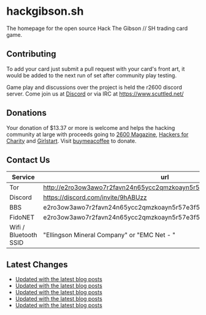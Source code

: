 # hackgibson.sh
The homepage for the open source Hack The Gibson // SH trading card game.


## Contributing

To add your card just submit a pull request with your card's front art, it would be added to the next run of set after community play testing.

Game play and discussions over the project is held the r2600 discord server. Come join us at [Discord](https://discord.com/invite/9hABUzz) or via IRC at https://www.scuttled.net/


## Donations

Your donation of $13.37 or more is welcome and helps the hacking community at large with proceeds going to [2600 Magazine](https://2600.com/), [Hackers for Charity](https://hackersforcharity.org) and [Girlstart](https://girlstart.org).  Visit [buymeacoffee](https://www.buymeacoffee.com/hackgibson.sh) to donate.


## Contact Us

Service | url
-|-
Tor | http://e2ro3ow3awo7r2favn24n65ycc2qmzkoayn5r57e3f56nvjwdcgg32ad.onion
Discord | https://discord.com/invite/9hABUzz
BBS | e2ro3ow3awo7r2favn24n65ycc2qmzkoayn5r57e3f56nvjwdcgg32ad.onion:23
FidoNET | e2ro3ow3awo7r2favn24n65ycc2qmzkoayn5r57e3f56nvjwdcgg32ad.onion:24554
Wifi / Bluetooth SSID | "Ellingson Mineral Company" or "EMC Net - <fidonet address>"

## Latest Changes
<!-- BLOG-POST-LIST:START -->
- [Updated with the latest blog posts](https://github.com/DFW2600/hackgibson.sh/commit/986b34a6e5596441a755e25e09fb00c222559f28)
- [Updated with the latest blog posts](https://github.com/DFW2600/hackgibson.sh/commit/30b6843a63204d06afd13aa1204a429fcf5078b0)
- [Updated with the latest blog posts](https://github.com/DFW2600/hackgibson.sh/commit/0d19d7afc49adad20a747a5fe7600cd119d46980)
- [Updated with the latest blog posts](https://github.com/DFW2600/hackgibson.sh/commit/e4b2f33b0a3a36fdb739af7c47668dc3c7dc412e)
- [Updated with the latest blog posts](https://github.com/DFW2600/hackgibson.sh/commit/c110dfac5599d84f6ed2011c66ff1e393ca37777)
<!-- BLOG-POST-LIST:END -->
